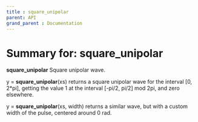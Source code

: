 ```yaml
---
title : square_unipolar
parent: API
grand_parent : Documentation
---
```

# Summary for: **square_unipolar**

**square_unipolar** Square unipolar wave.

y = **square_unipolar**(xs) returns a square unipolar wave for the interval
[0, 2*pi], getting the value 1 at the interval [-pi/2, pi/2] mod 2pi, and
zero elsewhere.

y = **square_unipolar**(xs, width) returns a similar wave, but with a custom
width of the pulse, centered around 0 rad.

